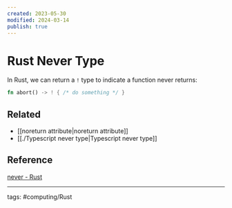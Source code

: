 ```yaml
---
created: 2023-05-30
modified: 2024-03-14
publish: true
---
```


# Rust Never Type

In Rust, we can return a `!` type to indicate a function never returns:

```rust
fn abort() -> ! { /* do something */ }
```

## Related
- [[noreturn attribute|noreturn attribute]]
- [[./Typescript never type|Typescript never type]]

## Reference
[never - Rust](https://doc.rust-lang.org/std/primitive.never.html)

---
tags: #computing/Rust